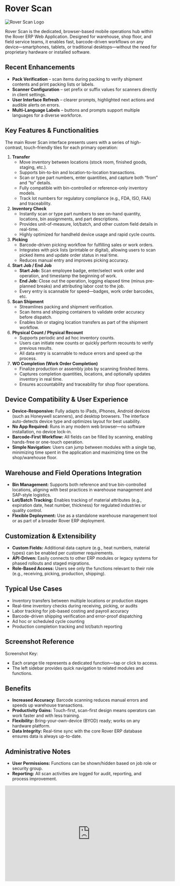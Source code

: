 # Rover Scan

<PageHeader />

![Rover Scan Logo](/assets/img/rover-scan.png)

Rover Scan is the dedicated, browser-based mobile operations hub within the Rover ERP Web Application. Designed for warehouse, shop floor, and field service teams, it enables fast, barcode-driven workflows on any device—smartphones, tablets, or traditional desktops—without the need for proprietary hardware or installed software.

## Recent Enhancements

- **Pack Verification** – scan items during packing to verify shipment contents and print packing lists or labels.
- **Scanner Configuration** – set prefix or suffix values for scanners directly in client settings.
- **User Interface Refresh** – clearer prompts, highlighted next actions and audible alerts on errors.
- **Multi‑Language Labels** – buttons and prompts support multiple languages for a diverse workforce.

## Key Features & Functionalities

The main Rover Scan interface presents users with a series of high-contrast, touch-friendly tiles for each primary operation:

1. **Transfer**
   - Move inventory between locations (stock room, finished goods, staging, etc.).
   - Supports bin-to-bin and location-to-location transactions.
   - Scan or type part numbers, enter quantities, and capture both “from” and “to” details.
   - Fully compatible with bin-controlled or reference-only inventory models.
   - Track lot numbers for regulatory compliance (e.g., FDA, ISO, FAA) and traceability.
2. **Inventory Check**
   - Instantly scan or type part numbers to see on-hand quantity, locations, bin assignments, and part descriptions.
   - Provides unit-of-measure, lot/batch, and other custom field details in real-time.
   - Highly optimized for handheld device usage and rapid cycle counts.
3. **Picking**
   - Barcode-driven picking workflow for fulfilling sales or work orders.
   - Integrates with pick lists (printable or digital), allowing users to scan picked items and update order status in real time.
   - Reduces manual entry and improves picking accuracy.
4. **Start Job / End Job**
   - **Start Job:** Scan employee badge, enter/select work order and operation, and timestamp the beginning of work.
   - **End Job:** Close out the operation, logging elapsed time (minus pre-planned breaks) and attributing labor cost to the job.
   - Every entry is scannable for speed—badges, work order barcodes, etc.
5. **Scan Shipment**
   - Streamlines packing and shipment verification.
   - Scan items and shipping containers to validate order accuracy before dispatch.
   - Enables bin or staging location transfers as part of the shipment workflow.
6. **Physical Count / Physical Recount**
   - Supports periodic and ad hoc inventory counts.
   - Users can initiate new counts or quickly perform recounts to verify previous results.
   - All data entry is scannable to reduce errors and speed up the process.
7. **WO Completion (Work Order Completion)**
   - Finalize production or assembly jobs by scanning finished items.
   - Captures completion quantities, locations, and optionally updates inventory in real time.
   - Ensures accountability and traceability for shop floor operations.

## Device Compatibility & User Experience

- **Device-Responsive:** Fully adapts to iPads, iPhones, Android devices (such as Honeywell scanners), and desktop browsers. The interface auto-detects device type and optimizes layout for best usability.
- **No App Required:** Runs in any modern web browser—no software installation, no device lock-in.
- **Barcode-First Workflow:** All fields can be filled by scanning, enabling hands-free or one-touch operation.
- **Simple Navigation:** Users can jump between modules with a single tap, minimizing time spent in the application and maximizing time on the shop/warehouse floor.

## Warehouse and Field Operations Integration

- **Bin Management:** Supports both reference and true bin-controlled locations, aligning with best practices in warehouse management and SAP-style logistics.
- **Lot/Batch Tracking:** Enables tracking of material attributes (e.g., expiration date, heat number, thickness) for regulated industries or quality control.
- **Flexible Deployment:** Use as a standalone warehouse management tool or as part of a broader Rover ERP deployment.

## Customization & Extensibility

- **Custom Fields:** Additional data capture (e.g., heat numbers, material types) can be enabled per customer requirements.
- **API-Driven:** Easily connects to other ERP modules or legacy systems for phased rollouts and staged migrations.
- **Role-Based Access:** Users see only the functions relevant to their role (e.g., receiving, picking, production, shipping).

## Typical Use Cases

- Inventory transfers between multiple locations or production stages
- Real-time inventory checks during receiving, picking, or audits
- Labor tracking for job-based costing and payroll accuracy
- Barcode-driven shipping verification and error-proof dispatching
- Ad hoc or scheduled cycle counting
- Production completion tracking and lot/batch reporting

## Screenshot Reference

Screenshot Key:
- Each orange tile represents a dedicated function—tap or click to access.
- The left sidebar provides quick navigation to related modules and functions.

## Benefits

- **Increased Accuracy:** Barcode scanning reduces manual errors and speeds up warehouse transactions.
- **Productivity Gains:** Touch-first, scan-first design means operators can work faster and with less training.
- **Flexibility:** Bring-your-own-device (BYOD) ready; works on any hardware platform.
- **Data Integrity:** Real-time sync with the core Rover ERP database ensures data is always up-to-date.

## Administrative Notes

- **User Permissions:** Functions can be shown/hidden based on job role or security group.
- **Reporting:** All scan activities are logged for audit, reporting, and process improvement.

<iframe width="560" height="315" src="https://www.youtube.com/embed/Qvfm-wM4Hbo" title="YouTube video player" frameborder="0" allow="accelerometer; autoplay; clipboard-write; encrypted-media; gyroscope; picture-in-picture" allowfullscreen></iframe>

<PageFooter />

